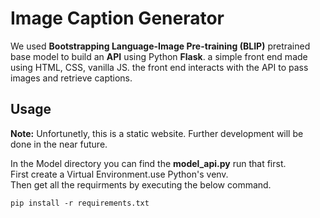 # Image Caption Generator
We used **Bootstrapping Language-Image Pre-training (BLIP)** pretrained  base model to build an **API** using Python **Flask**.
a simple front end made using HTML, CSS, vanilla JS. the front end interacts with the API to pass images and retrieve captions.

## Usage
**Note:** Unfortunetly, this is a static website. Further development will be done in the near future.<br>

In the Model directory you can find the **model_api.py** run that first.<br>
First create a Virtual Environment.use Python's venv.<br>
Then get all the requirments by executing the below command.<br>

``` pip install -r requirements.txt ```
